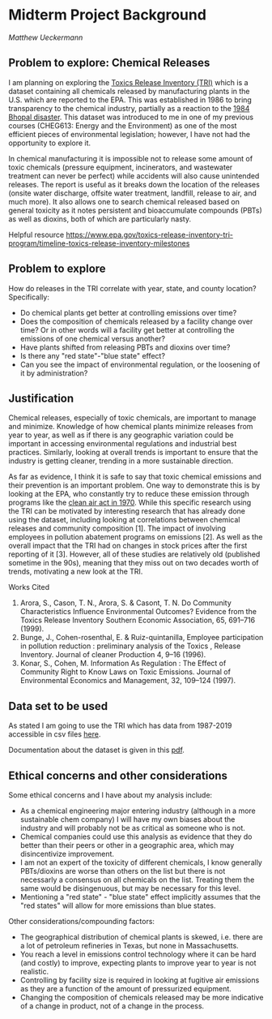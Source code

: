 # Midterm Project Background
*Matthew Ueckermann*

## Problem to explore: Chemical Releases

I am planning on exploring the [Toxics Release Inventory (TRI)](https://en.wikipedia.org/wiki/Toxics_Release_Inventory) which is a dataset containing all chemicals released by manufacturing plants in the U.S. which are reported to the EPA. This was established in 1986 to bring transparency to the chemical industry, partially as a reaction to the [1984 Bhopal disaster](https://en.wikipedia.org/wiki/Bhopal_disaster). This dataset was introduced to me in one of my previous courses (CHEG613: Energy and the Environment) as one of the most efficient pieces of environmental legislation; however, I have not had the opportunity to explore it.

In chemical manufacturing it is impossible not to release some amount of toxic chemicals (pressure equipment, incinerators, and wastewater treatment can never be perfect) while accidents will also cause unintended releases. The report is useful as it breaks down the location of the releases (onsite water discharge, offsite water treatment, landfill, release to air, and much more). It also allows one to search chemical released based on general toxicity as it notes persistent and bioaccumulate compounds (PBTs) as well as dioxins, both of which are particularly nasty. 

Helpful resource https://www.epa.gov/toxics-release-inventory-tri-program/timeline-toxics-release-inventory-milestones

## Problem to explore

How do releases in the TRI correlate with year, state, and county location? Specifically:
- Do chemical plants get better at controlling emissions over time?
- Does the composition of chemicals released by a facility change over time? Or in other words will a facility get better at controlling the emissions of one chemical versus another?
- Have plants shifted from releasing PBTs and dioxins over time?
- Is there any "red state"-"blue state" effect?
- Can you see the impact of environmental regulation, or the loosening of it by administration?


## Justification

Chemical releases, especially of toxic chemicals, are important to manage and minimize. Knowledge of how chemical plants minimize releases from year to year, as well as if there is any geographic variation could be important in accessing environmental regulations and industrial best practices. Similarly, looking at overall trends is important to ensure that the industry is getting cleaner, trending in a more sustainable direction.

As far as evidence, I think it is safe to say that toxic chemical emissions and their prevention is an important problem. One way to demonstrate this is by looking at the EPA, who constantly try to reduce these emission through programs like the [clean air act in 1970](https://www.epa.gov/clean-air-act-overview/progress-cleaning-air-and-improving-peoples-health). While this specific research using the TRI can be motivated by interesting research that has already done using the dataset, including looking at correlations between chemical releases and community composition [1]. The impact of involving employees in pollution abatement programs on emissions [2]. As well as the overall impact that the TRI had on changes in stock prices after the first reporting of it [3]. However, all of these studies are relatively old (published sometime in the 90s), meaning that they miss out on two decades worth of trends, motivating a new look at the TRI.

Works Cited
1. Arora, S., Cason, T. N., Arora, S. & Casont, T. N. Do Community Characteristics Influence Environmental Outcomes? Evidence from the Toxics Release Inventory Southern Economic Association, 65, 691–716 (1999).
2. Bunge, J., Cohen-rosenthal, E. & Ruiz-quintanilla, Employee participation in pollution reduction : preliminary analysis of the Toxics , Release Inventory. Journal of cleaner Production 4, 9–16 (1996).
3. Konar, S., Cohen, M. Information As Regulation : The Effect of Community Right to Know Laws on Toxic Emissions. Journal of Environmental Economics and Management, 32, 109–124 (1997).


## Data set to be used

As stated I am going to use the TRI which has data from 1987-2019 accessible in csv files [here](https://www.epa.gov/toxics-release-inventory-tri-program/tri-basic-data-files-calendar-years-1987-2019?).

Documentation about the dataset is given in this [pdf](https://www.epa.gov/sites/production/files/2019-08/documents/basic_data_files_documentation_aug_2019_v2.pdf).

## Ethical concerns and other considerations

Some ethical concerns and  I have about my analysis include:
- As a chemical engineering major entering industry (although in a more sustainable chem company) I will have my own biases about the industry and will probably not be as critical as someone who is not.
- Chemical companies could use this analysis as evidence that they do better than their peers or other in a geographic area, which may disincentivize improvement.
- I am not an expert of the toxicity of different chemicals, I know generally PBTs/dioxins are worse than others on the list but there is not necessarly a consensus on all chemicals on the list. Treating them the same would be disingenuous, but may be necessary for this level.
- Mentioning a "red state" - "blue state" effect implicitly assumes that the "red states" will allow for more emissions than blue states.



Other considerations/compounding factors:
- The geographical distribution of chemical plants is skewed, i.e. there are a lot of petroleum refineries in Texas, but none in Massachusetts.
- You reach a level in emissions control technology where it can be hard (and costly) to improve, expecting plants to improve year to year is not realistic.
- Controlling by facility size is required in looking at fugitive air emissions as they are a function of the amount of pressurized equipment.
- Changing the composition of chemicals released may be more indicative of a change in product, not of a change in the process.
